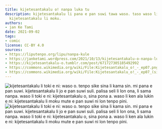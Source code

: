 ```yaml
---
title: kijetesantakalu o! nanpa luka tu
description: kijetesantakalu li pana e pan suwi tawa waso. taso waso li sona ala la
  kijetesantakalu li moku.
authors:
- jan Ke Tami
date: 2021-09-02
tags:
- comic
license: CC-BY 4.0
sources:
- https://liputenpo.org/lipu/nanpa-kule
- https://janketami.wordpress.com/2021/10/13/kijetesantakalu-o-nanpa-luka-tu/
- https://kijetesantakalu-o.tumblr.com/post/671727305185492992
- https://commons.wikimedia.org/wiki/File:Kijetesantakalu_o!_-_ep07.png
- https://commons.wikimedia.org/wiki/File:Kijetesantakalu_o!_-_ep07_(sitelen_pona).png
---
```


![kijetesantakalu li toki e ni: waso o. tenpo sike sina li kama sin. mi pana e pan suwi. kijetesantakalu li jo e pan suwi suli. palisa seli li lon ona, li sama nanpa. waso li toki e ni: kijetesantakalu o, sina pona a. waso li ken ala lukin e ni: kijetesantakalu li moku mute e pan suwi ni lon tenpo pini.](https://upload.wikimedia.org/wikipedia/commons/c/c9/Kijetesantakalu_o%21_-_ep07.png)
![kijetesantakalu li toki e ni: waso o. tenpo sike sina li kama sin. mi pana e pan suwi. kijetesantakalu li jo e pan suwi suli. palisa seli li lon ona, li sama nanpa. waso li toki e ni: kijetesantakalu o, sina pona a. waso li ken ala lukin e ni: kijetesantakalu li moku mute e pan suwi ni lon tenpo pini.](https://upload.wikimedia.org/wikipedia/commons/a/a2/Kijetesantakalu_o%21_-_ep07_%28sitelen_pona%29.png)